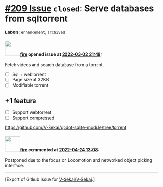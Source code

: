# [\#209 Issue](https://github.com/V-Sekai/V-Sekai/issues/209) `closed`: Serve databases from sqltorrent
**Labels**: `enhancement`, `archived`


#### <img src="https://avatars.githubusercontent.com/u/32321?u=c2e06a3d2b49a467aa907e54aa259516440267cc&v=4" width="50">[fire](https://github.com/fire) opened issue at [2022-03-02 21:48](https://github.com/V-Sekai/V-Sekai/issues/209):

Fetch videos and search database from a torrent.

- [ ] Sql + webtorrent
- [ ] Page size at 32KB
- [ ] Modifiable torrent

## +1 feature
- [ ] Support webtorrent
- [ ] Support compressed 

https://github.com/V-Sekai/godot-sqlite-module/tree/torrent

#### <img src="https://avatars.githubusercontent.com/u/32321?u=c2e06a3d2b49a467aa907e54aa259516440267cc&v=4" width="50">[fire](https://github.com/fire) commented at [2022-04-24 13:08](https://github.com/V-Sekai/V-Sekai/issues/209#issuecomment-1107838628):

Postponed due to the focus on Locomotion and networked object picking interface.


-------------------------------------------------------------------------------



[Export of Github issue for [V-Sekai/V-Sekai](https://github.com/V-Sekai/V-Sekai).]
